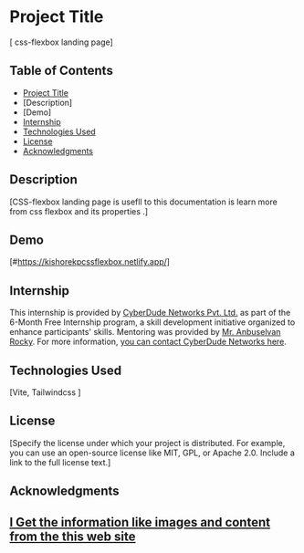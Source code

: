 # Project Title 
[ css-flexbox landing page]
## Table of Contents
- [Project Title](#css-flexbox)
- [Description]
- [Demo]
- [Internship](#internship)
- [Technologies Used](vite,tailwindcss)
- [License](#license)
- [Acknowledgments](#acknowledgments)
## Description
[CSS-flexbox landing page is usefll to this documentation is learn more from css flexbox and its properties .]
## Demo
[#https://kishorekpcssflexbox.netlify.app/]


## Internship
This internship is provided by [CyberDude Networks Pvt. Ltd.](https://youtube.com/cyberdudenetworks) as part of the 6-Month Free Internship program, a skill development initiative organized to enhance participants' skills. Mentoring was provided by [Mr. Anbuselvan Rocky](https://instagram.com/anbuselvanrocky). For more information, [you can contact CyberDude Networks here](https://cyberdudenetworks.com).
## Technologies Used 
[Vite, 
Tailwindcss
]

## License
[Specify the license under which your project is distributed. For example, you can use an open-source license like MIT, GPL, or Apache 2.0. Include a link to the full license text.]
## Acknowledgments
[I Get the information like images and content from the this web site](https://https://css-tricks.com/snippets/css/a-guide-to-flexbox/)
---
